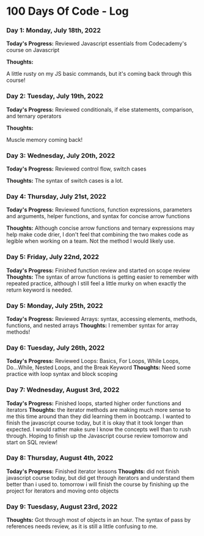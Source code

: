 # 100 Days Of Code - Log

### Day 1: Monday, July 18th, 2022

**Today's Progress:** Reviewed Javascript essentials from Codecademy's course on Javascript

**Thoughts:**

A little rusty on my JS basic commands, but it's coming back through this course!

### Day 2: Tuesday, July 19th, 2022

**Today's Progress:** Reviewed conditionals, if else statements, comparison, and ternary operators

**Thoughts:**

Muscle memory coming back!

### Day 3: Wednesday, July 20th, 2022

**Today's Progress:**
Reviewed control flow, switch cases

**Thoughts:**
The syntax of switch cases is a lot.

### Day 4: Thursday, July 21st, 2022

**Today's Progress:**
Reviewed functions, function expressions, parameters and arguments, helper functions, and syntax for concise arrow functions

**Thoughts:**
Although concise arrow functions and ternary expressions may help make code drier, I don't feel that combining the two makes code as legible when working on a team. Not the method I would likely use.

### Day 5: Friday, July 22nd, 2022

**Today's Progress:**
Finished function review and started on scope review
**Thoughts:**
The syntax of arrow functions is getting easier to remember with repeated practice, although I still feel a little murky on when exactly the return keyword is needed.

### Day 5: Monday, July 25th, 2022

**Today's Progress:**
Reviewed Arrays: syntax, accessing elements, methods, functions, and nested arrays
**Thoughts:**
I remember syntax for array methods!

### Day 6: Tuesday, July 26th, 2022

**Today's Progress:**
Reviewed Loops: Basics, For Loops, While Loops, Do...While, Nested Loops, and the Break Keyword
**Thoughts:**
Need some practice with loop syntax and block scoping

### Day 7: Wednesday, August 3rd, 2022

**Today's Progress:**
Finished loops, started higher order functions and iterators
**Thoughts:**
the iterator methods are making much more sense to me this time around than they did learning them in bootcamp. I wanted to finish the javascript course today, but it is okay that it took longer than expected. I would rather make sure I know the concepts well than to rush through. Hoping to finish up the Javascript course review tomorrow and start on SQL review!

### Day 8: Thursday, August 4th, 2022

**Today's Progress:**
Finished iterator lessons
**Thoughts:**
did not finish javascript course today, but did get through iterators and understand them better than i used to. tomorrow i will finish the course by finishing up the project for iterators and moving onto objects

### Day 9: Tuesdasy, August 23rd, 2022

**Thoughts:**
Got through most of objects in an hour. The syntax of pass by references needs review, as it is still a little confusing to me.
